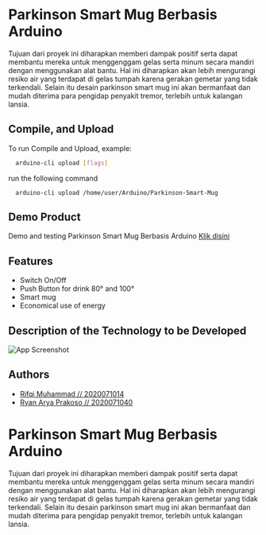 
# Parkinson Smart Mug Berbasis Arduino

Tujuan dari proyek ini diharapkan memberi dampak positif serta dapat membantu
mereka untuk menggenggam gelas serta minum secara mandiri dengan menggunakan alat
bantu. Hal ini diharapkan akan lebih mengurangi resiko air yang terdapat di gelas tumpah
karena gerakan gemetar yang tidak terkendali. Selain itu desain parkinson smart mug ini
akan bermanfaat dan mudah diterima para pengidap penyakit tremor, terlebih untuk
kalangan lansia.

## Compile, and Upload

To run Compile and Upload, example:

```bash
  arduino-cli upload [flags]
```

run the following command

```
  arduino-cli upload /home/user/Arduino/Parkinson-Smart-Mug
```
## Demo Product

Demo and testing Parkinson Smart Mug Berbasis Arduino [Klik disini](#)


## Features

- Switch On/Off
- Push Button for drink 80&deg; and 100&deg;
- Smart mug
- Economical use of energy


## Description of the Technology to be Developed

![App Screenshot](https://via.placeholder.com/468x300?text=App+Screenshot+Here)


## Authors

- [Rifqi Muhammad // 2020071014](#)
- [Ryan Arya Prakoso // 2020071040](#)


# Parkinson Smart Mug Berbasis Arduino

Tujuan dari proyek ini diharapkan memberi dampak positif serta dapat membantu
mereka untuk menggenggam gelas serta minum secara mandiri dengan menggunakan alat
bantu. Hal ini diharapkan akan lebih mengurangi resiko air yang terdapat di gelas tumpah
karena gerakan gemetar yang tidak terkendali. Selain itu desain parkinson smart mug ini
akan bermanfaat dan mudah diterima para pengidap penyakit tremor, terlebih untuk
kalangan lansia.
